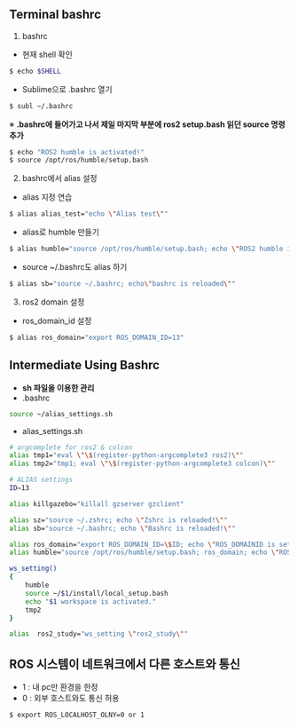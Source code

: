 ## Terminal bashrc

1) bashrc
- 현재 shell 확인
```sh
$ echo $SHELL
```
- Sublime으로 .bashrc 열기
```sh
$ subl ~/.bashrc
```
 ※ **.bashrc에 들어가고 나서 제일 마지막 부분에 ros2 setup.bash 읽던 source 명령 추가**
 ```sh
$ echo "ROS2 humble is activated!"
$ source /opt/ros/humble/setup.bash
```
2) bashrc에서 alias 설정
- alias 지정 연습
```sh
$ alias alias_test="echo \"Alias test\""
```
- alias로 humble 만들기
```sh
$ alias humble="source /opt/ros/humble/setup.bash; echo \"ROS2 humble is activated!\""
```
- source ~/.bashrc도 alias 하기
```sh
$ alias sb="source ~/.bashrc; echo\"bashrc is reloaded\""
```

3) ros2 domain 설정
- ros_domain_id 설정
```sh
$ alias ros_domain="export ROS_DOMAIN_ID=13"
```

## Intermediate Using Bashrc
- **sh 파일을 이용한 관리**
- .bashrc
```sh
source ~/alias_settings.sh
```
- alias_settings.sh
```sh
# argcomplete for ros2 & colcon
alias tmp1="eval \"\$(register-python-argcomplete3 ros2)\""
alias tmp2="tmp1; eval \"\$(register-python-argcomplete3 colcon)\""

# ALIAS settings
ID=13

alias killgazebo="killall gzserver gzclient"

alias sz="source ~/.zshrc; echo \"Zshrc is reloaded!\""
alias sb="source ~/.bashrc; echo \"Bashrc is reloaded!\""

alias ros_domain="export ROS_DOMAIN_ID=\$ID; echo \"ROS_DOMAINID is set to \$ID !\""
alias humble="source /opt/ros/humble/setup.bash; ros_domain; echo \"ROS2 Humble is activated\""

ws_setting()
{
	humble
	source ~/$1/install/local_setup.bash
	echo "$1 workspace is activated."
	tmp2
}

alias  ros2_study="ws_setting \"ros2_study\""

```

##  ROS 시스템이 네트워크에서 다른 호스트와 통신
- 1 : 내 pc만 환경을 한정
- 0 : 외부 호스트와도 통신 허용
```sh
$ export ROS_LOCALHOST_OLNY=0 or 1
```

